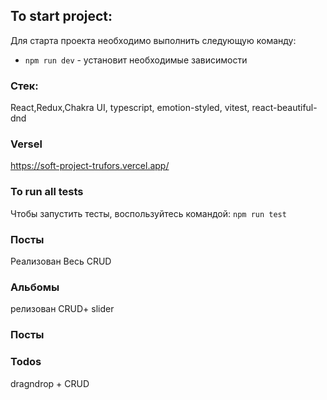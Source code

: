 ## To start project:

Для старта проекта необходимо выполнить следующую команду:

- `npm run dev` - установит необходимые зависимости

### Стек:

React,Redux,Chakra UI, typescript, emotion-styled, vitest, react-beautiful-dnd

### Versel

https://soft-project-trufors.vercel.app/

### To run all tests

Чтобы запустить тесты, воспользуйтесь командой:
`npm run test`

### Посты

Реализован Весь CRUD

### Альбомы

релизован CRUD+ slider

### Посты

### Todos

dragndrop + CRUD
